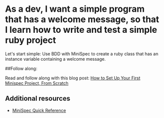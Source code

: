 # As a dev, I want a simple program that has a welcome message, so that I learn how to write and test a simple ruby project

Let's start simple: Use BDD with MiniSpec to create a ruby class that has an instance variable containing a welcome message.

##Follow along:

Read and follow along with this blog post: [How to Set Up Your First Minispec Project, From Scratch](https://www.codefellows.org/blog/how-to-set-up-your-first-minispec-project-from-scratch)


## Additional resources
- [MiniSpec Quick Reference](http://mattsears.com/articles/2011/12/10/minitest-quick-reference)
